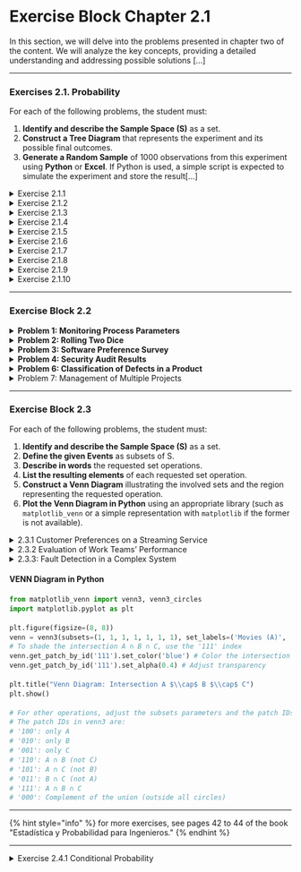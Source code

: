 # Exercise Block Chapter 2.1

In this section, we will delve into the problems presented in chapter two of the content. We will analyze the key concepts, providing a detailed understanding and addressing possible solutions [...]

***

### Exercises 2.1. Probability

For each of the following problems, the student must:

1. **Identify and describe the Sample Space (S)** as a set.
2. **Construct a Tree Diagram** that represents the experiment and its possible final outcomes.
3. **Generate a Random Sample** of 1000 observations from this experiment using **Python** or **Excel**. If Python is used, a simple script is expected to simulate the experiment and store the result[...]

<details>

<summary>Exercise 2.1.1</summary>

A fair coin is tossed **three consecutive times**. The sequence of heads (H) and tails (T) is recorded.

</details>

<details>

<summary>Exercise 2.1.2</summary>

A quality inspector randomly selects **two items** from a production line. Each item can be categorized as **Acceptable (A)**, **Defective (D)**, **Requires Adjustment (R)**, or **Rework (W)**.

</details>

<details>

<summary>Exercise 2.1.3</summary>

An engineering company is evaluating the success of its Research and Development (R&D) projects. A project can have **Technical Success (TS)** or **Technical Failure (TF)**. Additionally, [...]

</details>

<details>

<summary>Exercise 2.1.4</summary>

In a warehouse, the inventory level of a product is monitored (high (H), medium (M), low (L)) and the daily demand for that product (high (D_H), low (D_L)). The inventory status and demand are observe[...]

</details>

<details>

<summary>Exercise 2.1.5</summary>

A project team must be formed with two members selected from a group of candidates consisting of **an engineer (E)**, **an economist (Ec)**, and **a designer (D)**. The two members are selected [...]

</details>

<details>

<summary>Exercise 2.1.6</summary>

Let’s consider the results of the first inspection as initial categories: **D** (defective), **M** (minor defects), and **A** (acceptable). If it is 'M', a second inspection classifies according to [...]

</details>

<details>

<summary>Exercise 2.1.7</summary>

A software test yields two possible results: **Pass (P)** or **Fail (F)**. If it fails, the failure can be classified as **Critical (C)** or **Non-Critical (NC)**. A test is performed on a [...]

</details>

<details>

<summary>Exercise 2.1.8</summary>

An investor is considering an investment in a startup. The first decision is whether to **Invest (I)** or **Not Invest (NI)**. If they decide to invest, the startup can have **Success (S)** or **Failu[...]

</details>

<details>

<summary>Exercise 2.1.9</summary>

A student applies for admission to a university. The first stage is **Document Review (DR)**, which can result in **Approved (A_DR)** or **Rejected (R_DR)**. If approved, they move on to [...]

</details>

<details>

<summary>Exercise 2.1.10</summary>

The performance of a machine on a production line is monitored. The machine can be **Operational (O)** or **Non-Operational (NO)**. If it is Operational, it can produce with **High Efficiency (HE)[...]

</details>

***

### Exercise Block 2.2

<details>

<summary><strong>Problem 1: Monitoring Process Parameters</strong></summary>

In an industrial process, two critical parameters are monitored to ensure product quality: **temperature (T)** and **pressure (P)**. The process is considered **under control** if [...]

A product is randomly selected and the status of its parameters is recorded.

1. **Sample Space (S):** Define the sample space representing the possible combinations of temperature and pressure states (e.g., (T_opt, P_opt)).
2. **Events:**
   * **Event A**: Temperature is within the optimal range.
   * **Event B**: Pressure is within the optimal range.
3. **Intersection:**
   * Describe the **event A∩B** (the intersection of A and B) in words.
   * List the elements of **A∩B** as a subset of S.
   * What does this event mean in the context of the problem?

</details>

<details>

<summary><strong>Problem 2: Rolling Two Dice</strong></summary>

**Two fair six-sided dice** (one red and one blue) are rolled simultaneously and the result of the upper face of each die is recorded.

1. **Sample Space (S):** Define the sample space of this experiment as the set of ordered pairs (result red die, result blue die). It is not necessary to list all 36 elements[...]
2. **Events:**
   * **Event X**: The sum of the numbers on the two dice is 7.
   * **Event Y**: The number on the red die is greater than 4.
3. **Intersection:**
   * Describe **event X∩Y** in words.
   * List the elements of **X∩Y** as a subset of S.

</details>

<details>

<summary><strong>Problem 3: Software Preference Survey</strong></summary>

An engineering company conducts a survey among its employees about their preferred software for data analysis. Employees may prefer **Python (P)**, **R (R)**, **both**, or **none**.

1. **Sample Space (S):** Define the sample space representing the possible employee preferences.
2. **Events:**
   * **Event M**: The employee prefers Python.
   * **Event N**: The employee prefers R.
3. **Intersection:**
   * Describe **event M∩N** in words.
   * List the elements of **M∩N** as a subset of S.
   * What implication does this event have for software use in the company?

</details>

<details>

<summary><strong>Problem 4: Security Audit Results</strong></summary>

In an IT security audit, a system is classified according to two criteria: whether it presents **critical vulnerabilities (CV)** and whether it has suffered **security breaches (SB)** in the past year[...]

A system is randomly selected for the audit.

1. **Sample Space (S):** Define the sample space of the possible combinations of audit results (e.g., (CV, SB)).
2. **Events:**
   * **Event G**: The system does not present critical vulnerabilities.
   * **Event H**: The system has suffered security breaches.
3. **Disjunction:**
   * Determine whether **events G and H are disjoint**. Justify your answer based on your set definitions.
   * Describe **G∩H**.

</details>

<details>

<summary><strong>Problem 6: Classification of Defects in a Product</strong></summary>

In the final inspection of a product, the types of defects found are recorded. Possible defects are: **scratches (S)**, **dents (D)**, and **electronic failures (EF)**. A product may [...]

A product is randomly selected from the production line.

1. **Sample Space (S):** List a sample space that represents whether a product has each type of defect or not (e.g., (No S, No D, No EF), (S, No D, No EF), etc.). Consider that e[...]
2. **Events:**
   * **Event J**: The product has at least one scratch.
   * **Event K**: The product has only dents (and no other defect).
   * **Event L**: The product has no defect.
3. **Disjunction:**
   * Are **events K and L disjoint**? Justify your answer and describe their intersection.
   * Are **events J and L disjoint**? Justify your answer and describe their intersection.

</details>

<details>

<summary>Problem 7: Management of Multiple Projects</summary>

An engineering company manages **three different projects** simultaneously: Project Alpha (α), Project Beta (β), and Project Gamma (γ). At the end of each quarter, each project is evaluated as e[...]

A project manager is interested in analyzing the quarterly results of these three projects. The result of each project is recorded.

#### Requirements:

1. **Sample Space (S):**
   * Define the sample space (S) representing all possible combined outcomes of the three projects at the end of the quarter. The elements of S must be ordered tuples (result α, result β, result γ[...]
   * Describe S as a set.
2. **Definition of Events as Sets:** Describe the following events as subsets of S:
   * **Event A**: At least two projects result in Success.
   * **Event B**: Project Alpha results in Success and Project Beta in Failure.
   * **Event C**: All projects have the same result (all Success or all Failure).
   * **Event D**: Only one project results in Success.
3.  **Intersection Analysis:** For the following pairs of events, do the following:

    * Describe the **intersection** in words.
    * List the elements of the intersection as a subset of S.
    * Determine if the events are **mutually exclusive (disjoint)**. Justify your answer.

    a) **A∩B** b) **B∩C** c) **C∩D**

</details>

***

### Exercise Block 2.3

For each of the following problems, the student must:

1. **Identify and describe the Sample Space (S)** as a set.
2. **Define the given Events** as subsets of S.
3. **Describe in words** the requested set operations.
4. **List the resulting elements** of each requested set operation.
5. **Construct a Venn Diagram** illustrating the involved sets and the region representing the requested operation.
6. **Plot the Venn Diagram in Python** using an appropriate library (such as `matplotlib_venn` or a simple representation with `matplotlib` if the former is not available).

<details>

<summary>2.3.1 Customer Preferences on a Streaming Service</summary>

A video streaming company classifies its customers according to their preference for three content genres: **Movies (M)**, **TV Series (S)**, and **Documentaries (D)**. A customer may pr[...]

* **Sample Space (S):** Define the sample space representing all possible combinations of preferences. For example, a customer who prefers only movies could be (M,Sc,Dc), where Sc and Dc indicate no p[...]
* **Events:**
  * **Event A**: The customer prefers Movies.
  * **Event B**: The customer prefers TV Series.
  * **Event C**: The customer prefers Documentaries.
* **Set Operations:** a) **A∩B∩C**: Describe in words, list the elements, and plot the Venn Diagram. b) **(A∪B)∩C**: Describe in words, list the elements, and plot the Venn Diagram.

</details>

<details>

<summary>2.3.2 Evaluation of Work Teams’ Performance</summary>

In a consulting firm, a work team is evaluated on three performance criteria: **Productivity (P)**, **Quality of Work (Q)**, and **Timeliness (T)**. For each criteri[...]

* **Sample Space (S):** Define the sample space. Use notation similar to problem 1 (e.g., (P, Q, T) for Satisfactory in all three).
* **Events:**
  * **Event X**: The team has Satisfactory performance in Productivity.
  * **Event Y**: The team has Satisfactory performance in Quality of Work.
  * **Event Z**: The team has Satisfactory performance in Timeliness.
* **Set Operations:** a) **X∪Y∪Z**: Describe in words, list the elements, and plot the Venn Diagram. b) **(X∩Y)∪Zc**: Describe in words, list the elements, and plot the Venn Diagram.

</details>

<details>

<summary>2.3.3: Fault Detection in a Complex System</summary>

A complex electronic system consists of three independent subsystems: Subsystem 1 (S1), Subsystem 2 (S2), and Subsystem 3 (S3). It is recorded whether each subsystem has a **failure (F)** or is **oper[...]

* **Sample Space (S):** Define the sample space. Use notation like (F, O, F) to indicate Failure in S1, Operational in S2, Failure in S3.
* **Events:**
  * **Event E1**: Subsystem 1 has a failure.
  * **Event E2**: Subsystem 2 has a failure.
  * **Event E3**: Subsystem 3 has a failure.
* **Set Operations:** a) **(E1∪E2)∪E3**: Describe in words, list the elements, and plot the Venn Diagram. b) **E1∩(E2c∪E3)**: Describe in words, list the elements, and plot the Venn Diagram.

</details>

#### VENN Diagram in Python

```python
from matplotlib_venn import venn3, venn3_circles
import matplotlib.pyplot as plt

plt.figure(figsize=(8, 8))
venn = venn3(subsets=(1, 1, 1, 1, 1, 1, 1), set_labels=('Movies (A)', 'Series (B)', 'Documentaries (C)')) # These are arbitrary values for visualization
# To shade the intersection A ∩ B ∩ C, use the '111' index
venn.get_patch_by_id('111').set_color('blue') # Color the intersection
venn.get_patch_by_id('111').set_alpha(0.4) # Adjust transparency

plt.title("Venn Diagram: Intersection A $\\cap$ B $\\cap$ C")
plt.show()

# For other operations, adjust the subsets parameters and the patch IDs to color.
# The patch IDs in venn3 are:
# '100': only A
# '010': only B
# '001': only C
# '110': A ∩ B (not C)
# '101': A ∩ C (not B)
# '011': B ∩ C (not A)
# '111': A ∩ B ∩ C
# '000': Complement of the union (outside all circles)
```

***

{% hint style="info" %}
for more exercises, see pages 42 to 44 of the book "Estadística y Probabilidad para Ingenieros."
{% endhint %}

***

<details>

<summary>Exercise 2.4.1 Conditional Probability</summary>

Suppose we have a sample space S consisting of the adult population of a small town that meets the requirements to obtain a university degree. We classify them according to [...]

<table><thead><tr><th></th><th data-type="number">Employed</th><th data-type="number">Unemployed</th><th data-type="number">Total</th></tr></thead><tbody><tr><td>Man</td><td>460</td><td>40</td><td>[...]

One of these individuals is randomly selected to take a trip across the country: we are interested in the following events.

1. M = a man is chosen

2) E = the chosen person is employed

</details>

<details>

<summary>Exercise 2.4.2 The Airport</summary>

The probability that a scheduled flight departs on time is P(D) = 0.83 and the probability that it arrives on time is P(A)=0.82 and the probability that it departs and arrives on time is $$P(D∩A)[...]

1. Arrives on time, given that it departed on time
2. Departed on time, given that it arrived on time
3. Arrived on time but departed late

</details>

<details>

<summary>Exercise 2.4.3 Bag of Balls</summary>

A bag contains 4 white balls and 3 black balls, and a second bag contains 3 white and 5 black balls. A ball is drawn from the first bag and placed, unseen, in the second bag.

What is the probability that a black ball is now drawn from the second bag?

</details>

<details>

<summary>Exercise 2.4.4 Electrical System</summary>

Suppose an electrical system with the diagram shown in the figure. What is the probability that the system works, assuming the components fail independently?

The diagram is represented as follows: a circuit diagram from right to left, the first station A has p(0.95), from there it branches into B and C with probabilities P(0.7) and P(0.8), respectively[...]



</details>

<img src="../../../.gitbook/assets/file.excalidraw (12).svg" alt="" class="gitbook-drawing">


